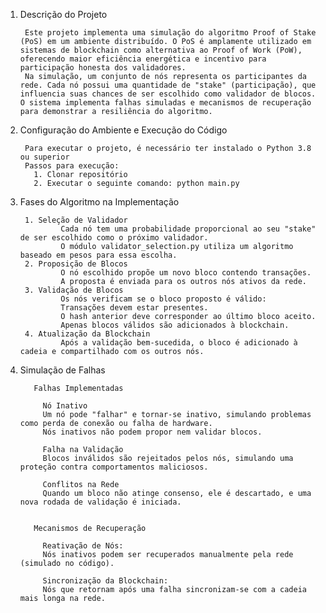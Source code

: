1. Descrição do Projeto

        Este projeto implementa uma simulação do algoritmo Proof of Stake (PoS) em um ambiente distribuído. O PoS é amplamente utilizado em sistemas de blockchain como alternativa ao Proof of Work (PoW), oferecendo maior eficiência energética e incentivo para participação honesta dos validadores. 
        Na simulação, um conjunto de nós representa os participantes da rede. Cada nó possui uma quantidade de "stake" (participação), que influencia suas chances de ser escolhido como validador de blocos. O sistema implementa falhas simuladas e mecanismos de recuperação para demonstrar a resiliência do algoritmo.



2. Configuração do Ambiente e Execução do Código

        Para executar o projeto, é necessário ter instalado o Python 3.8 ou superior
        Passos para execução:
          1. Clonar repositório
          2. Executar o seguinte comando: python main.py



3. Fases do Algoritmo na Implementação

        1. Seleção de Validador
                Cada nó tem uma probabilidade proporcional ao seu "stake" de ser escolhido como o próximo validador.
                O módulo validator_selection.py utiliza um algoritmo baseado em pesos para essa escolha.
        2. Proposição de Blocos
                O nó escolhido propõe um novo bloco contendo transações.
                A proposta é enviada para os outros nós ativos da rede.
        3. Validação de Blocos
                Os nós verificam se o bloco proposto é válido:
                Transações devem estar presentes.
                O hash anterior deve corresponder ao último bloco aceito.
                Apenas blocos válidos são adicionados à blockchain.
        4. Atualização da Blockchain
                Após a validação bem-sucedida, o bloco é adicionado à cadeia e compartilhado com os outros nós.



4. Simulação de Falhas

          Falhas Implementadas
  
            Nó Inativo
            Um nó pode "falhar" e tornar-se inativo, simulando problemas como perda de conexão ou falha de hardware.
            Nós inativos não podem propor nem validar blocos.
          
            Falha na Validação
            Blocos inválidos são rejeitados pelos nós, simulando uma proteção contra comportamentos maliciosos.
            
            Conflitos na Rede
            Quando um bloco não atinge consenso, ele é descartado, e uma nova rodada de validação é iniciada.

  
          Mecanismos de Recuperação
  
            Reativação de Nós:
            Nós inativos podem ser recuperados manualmente pela rede (simulado no código).
            
            Sincronização da Blockchain:
            Nós que retornam após uma falha sincronizam-se com a cadeia mais longa na rede.
